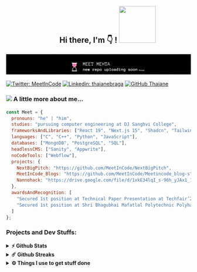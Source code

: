  <div align="center">
	 <h2>&nbsp;&nbsp&nbsp;&nbsp;&nbsp;&nbsp;&nbsp;&nbsp;&nbsp; Hi there, I'm 👇 ! <img src="https://octodex.github.com/images/daftpunktocat-guy.gif" width="100" height="100"> </h2>
 </div>

![](https://github.com/MeetInCode/MeetInCode/blob/bb2f437658a14126c2dfdd6ccedd7ab651c3239f/mygif.gif)

<!--profilelinks--https://dev.to/envoy_/150-badges-for-github-pnk#social-->
[![Twitter: MeetInCode](https://img.shields.io/twitter/follow/MeetInCode?style=social)](https://twitter.com/MeetInCode)
[![Linkedin: thaianebraga](https://img.shields.io/badge/-thaianebraga-blue?style=flat-square&logo=Linkedin&logoColor=white&link=https://www.linkedin.com/in/thaianebraga/)](https://www.linkedin.com/in/thaianebraga/)
[![GitHub Thaiane](https://img.shields.io/github/followers/thaiane?label=follow&style=social)](https://github.com/Thaiane)

<!--profilelinks---->

### <img src="https://media.giphy.com/media/VgCDAzcKvsR6OM0uWg/giphy.gif" width="50"> A little more about me...  

```javascript
const Meet = {
  pronouns: "he" | "him",
  studies: "pursuing computer engineering at DJ Sanghvi College",
  frameworksAndLibraries: ["React 19", "Next.js 15", "Shadcn", "Tailwind CSS"],
  languages: ["C", "C++", "Python", "JavaScript"],
  databases: ["MongoDB", "PostgreSQL", "SQL"],
  headlessCMS: ["Sanity", "Appwrite"],
  noCodeTools: ["Webflow"],
  projects: {
    NextBigPitch: "https://github.com/MeetInCode/NextBigPitch",
    MeetInCode_Blogs: "https://github.com/MeetInCode/Meetincode_blog-s",
    Nannohack: "https://drive.google.com/file/d/1xkE34lqI_s-96h_yJAx1_1Y1j7CXiouk/view?usp=sharing"
  },
  awardsAndRecognition: [
    "Secured 1st position at Technical Paper Presentation at Techfair’24",
    "Secured 1st position at Shri Bhagubhai Mafatlal Polytechnic Polyhacks 1.0 Hackathon"
  ]
};

```

### Projects and Dev Stuffs:

<details>
  <summary><b>⚡ Github Stats</b></summary>

  <br />
  
<div align="center">
<p>&nbsp;<img align="center" src="https://github-readme-stats.vercel.app/api?username=MeetInCode&show_icons=true&theme=highcontrast&locale=en" alt="MeetInCode" /></p>
	 <img align="center" src="https://github-readme-stats.vercel.app/api/top-langs?username=MeetInCode&show_icons=true&theme=highcontrast&locale=en&layout=compact" alt="MeetInCode" />
  <br />
</div>

 
 
</details>

<details>
  <summary><b>☄️ Github Streaks</b></summary>

 <div align="center">
  <img src="https://github-readme-streak-stats.herokuapp.com/?user=MeetInCode&theme=highcontrast" alt="MeetInCode" />
	 <br/>
<img src="https://github.com/MeetInCode/MeetInCode/blob/output/github-contribution-grid-snake.svg" />
  
</div>

</details>

<details>
  <br />
  <summary><b>⚙️ Things I use to get stuff done</b></summary>
  	<ul>
  	    <li><b>OS:</b>WIN 10</li>
	    <li><b>Laptop: </b>Asus X555DA</li>
  	    <li><b>Browser: </b> Chrome & Opera</li>
	    <li><b>Terminal: </b> Git bash & cmd</li>
	    <li><b>Code Editor:</b> VSCode - The best editor out there</li>
 	    <li><b>Other Tools:</b>WSL, Postman, LunaTasks, chatgpt (obviously)</li>
	</ul>
</details>


#
